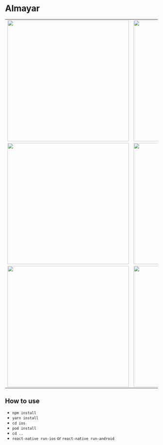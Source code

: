 # Almayar

<table>
  <tr>
    <td><img src="./screenshots/loginScreen.png" width="400"></td>
    <td><img src="./screenshots/homeScreen.png" width="400"></td>
  <tr>
  <tr>
    <td><img src="./screenshots/dmScreen.png" width="400"></td>
    <td><img src="./screenshots/exploreScreen.png" width="400"></td>
  <tr>
  <tr>
    <td><img src="./screenshots/profileScreen.png" width="400"></td>
    <td><img src="./screenshots/cameraScreen.png" width="400"></td>
  <tr>
</table>

## How to use
- `npm install`
- `yarn install`
- `cd ios`
- `pod install` 
- `cd ..`
- `react-native run-ios` or `react-native run-android`

